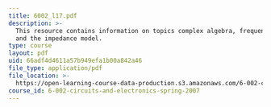 ```yaml
---
title: 6002_l17.pdf
description: >-
  This resource contains information on topics complex algebra, frequency view
  and the impedance model.
type: course
layout: pdf
uid: 66adf4d4611a57b949efa1b00a842a46
file_type: application/pdf
file_location: >-
  https://open-learning-course-data-production.s3.amazonaws.com/6-002-circuits-and-electronics-spring-2007/66adf4d4611a57b949efa1b00a842a46_6002_l17.pdf
course_id: 6-002-circuits-and-electronics-spring-2007
---
```

